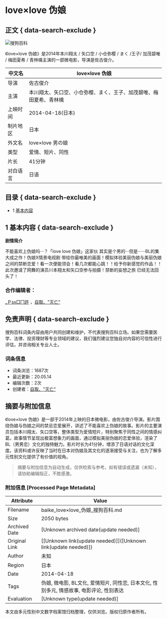 # love×love 伪娘

## 正文 { data-search-exclude }


![搜狗百科](https://search.sogoucdn.com/baike/common/logo.2e6e7ec0.svg)

《love×love 伪娘》是2014年本川翔太 / 矢口空 / 小仓弥樱 / まく /王子/ 加茂碧唯 / 梅田夏希 / 青林檎主演的一部微电影，导演是佐古俊介。

| 中文名   | love×love 伪娘              |
|----------|----------------------------|
| 导演     | 佐古俊介                   |
| 主演     | 本川翔太、矢口空、小仓弥樱、まく、王子、加茂碧唯、梅田夏希、青林檎 |
| 上映时间 | 2014-04-18(日本)          |
| 制片地区 | 日本                       |
| 外文名   | love×love 男の娘           |
| 类型     | 爱情、短片、同性           |
| 片长     | 41分钟                     |
| 对白语言 | 日语                       |

## 目录 { data-search-exclude }

- 1 [基本内容](#para1)

## 1 基本内容 { data-search-exclude }

**剧情简介**

不能喜欢上伪娘吗···？「love love 伪娘」这家伙 其实是个男的···但是······BL的集大成之作！伪娘X情景电视剧 带给你最唯美的画面！模拟体验美丽伪娘与美丽伪娘之间的禁断恋爱！看一次便能领会！看几次都能心跳！！给予你新感觉的作品！！此次邀请了网舞的演员川本翔太和矢口空参与拍摄！禁断的妄想之旅 已经无法回头了！

### 合作编辑者：

[_Ｐsx□冂許](#) ，[自取、"灭亡"](usercenter/home.v?uid=u_d22383ee67e89a1663a7485d364ff9b3 "自取、\"灭亡\"")

## 免责声明 { data-search-exclude }

搜狗百科词条内容由用户共同创建和维护，不代表搜狗百科立场。如果您需要医学、法律、投资理财等专业领域的建议，我们强烈建议您独自对内容的可信性进行评估，并咨询相关专业人士。

### 词条信息

-   词条浏览：1687次
-   最近更新：20.05.14
-   编辑次数：2次
-   创建者：[自取、"灭亡"](usercenter/home.v?uid=u_d22383ee67e89a1663a7485d364ff9b3 "自取、\"灭亡\"")
<!-- tcd_original_link https://baike.sogou.com/v184532644.htm -->


## 摘要与附加信息

<!-- tcd_abstract -->
《love×love 伪娘》是一部于2014年上映的日本微电影，由佐古俊介导演。影片围绕伪娘与伪娘之间的禁忌恋爱展开，讲述了不能喜欢上伪娘的故事。影片的主要演员包括本川翔太、矢口空等，整体类型为爱情短片，特别聚焦于同性之间的情感纠葛。故事情节呈现出极富想象力的画面，通过模拟美丽伪娘的恋爱体验，渲染了BL（男男恋）文化的独特魅力。影片时长为41分钟，增添了日语对话的文化深度。该资料或许反映了当时在日本对伪娘及其文化的逐渐接受与关注，也为了解多元性别文化提供了有价值的视角。
<!-- tcd_abstract_end -->

> 摘要与附加信息为自动生成，仅供检索与参考。如有错误或遗漏（未知），请协助编辑指正，不胜感激。

### 附加信息 [Processed Page Metadata]

| Attribute       | Value                                  |
|-----------------|----------------------------------------|
| Filename        | baike_love×love_伪娘_搜狗百科.md                             |
| Size            | 2050 bytes                           |
| Archived Date   | [Unknown archived date(update needed)]                             |
| Original Link   | [[Unknown link(update needed)]]([Unknown link(update needed)])                       |
| Author          | 未知                               |
| Region          | 日本                               |
| Date            | 2014-04-18                                 |
| Tags            | 伪娘, 微电影, BL文化, 爱情短片, 同性恋, 日本文化, 性别多元, 情感故事, 电影评论, 性别表达                                 |
| Evaluation            | [Unknown type(update needed)]                                 |
<!-- tcd_table_end -->

本文由多元性别中文数字档案馆归档整理，仅供浏览。版权归原作者所有。
